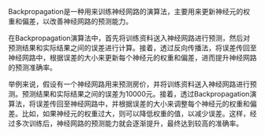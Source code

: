 Backpropagation是一种用来训练神经网路的演算法，主要用来更新神经元的权重和偏差，以改善神经网路的预测能力。

在Backpropagation演算法中，首先将训练资料送入神经网路进行预测，然后对预测结果和实际结果之间的误差进行计算。接着，透过反向传播法，将误差传回至神经网路中，根据误差的大小来更新每个神经元的权重和偏差，进而提升神经网路的预测准确率。

举例来说，假设有一个神经网路用来预测房价，并将训练资料送入神经网路进行预测。预测结果和实际结果之间的误差为10000元。接着，透过Backpropagation演算法，将误差传回至神经网路中，并根据误差的大小来调整每个神经元的权重和偏差。比如，如果神经元的权重过大，则可以降低权重的值，以减少误差。这样，经过多次训练后，神经网路的预测能力就会逐渐提升，最终达到较高的准确率。